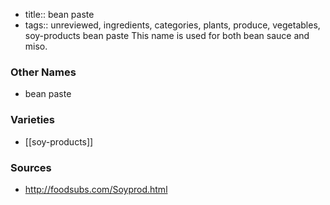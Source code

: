 - title:: bean paste
- tags:: unreviewed, ingredients, categories, plants, produce, vegetables, soy-products
bean paste This name is used for both bean sauce and miso.

### Other Names

* bean paste

### Varieties

* [[soy-products]]

### Sources
* http://foodsubs.com/Soyprod.html
